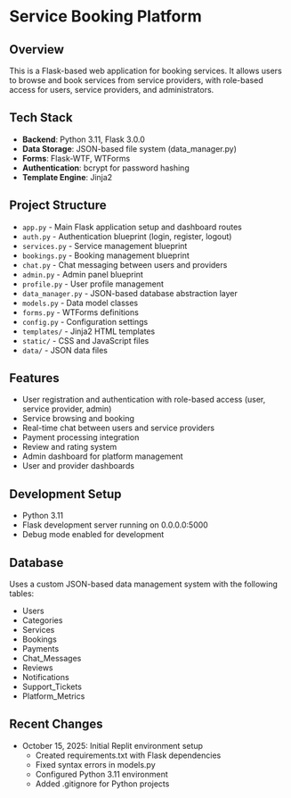 # Service Booking Platform

## Overview
This is a Flask-based web application for booking services. It allows users to browse and book services from service providers, with role-based access for users, service providers, and administrators.

## Tech Stack
- **Backend**: Python 3.11, Flask 3.0.0
- **Data Storage**: JSON-based file system (data_manager.py)
- **Forms**: Flask-WTF, WTForms
- **Authentication**: bcrypt for password hashing
- **Template Engine**: Jinja2

## Project Structure
- `app.py` - Main Flask application setup and dashboard routes
- `auth.py` - Authentication blueprint (login, register, logout)
- `services.py` - Service management blueprint
- `bookings.py` - Booking management blueprint
- `chat.py` - Chat messaging between users and providers
- `admin.py` - Admin panel blueprint
- `profile.py` - User profile management
- `data_manager.py` - JSON-based database abstraction layer
- `models.py` - Data model classes
- `forms.py` - WTForms definitions
- `config.py` - Configuration settings
- `templates/` - Jinja2 HTML templates
- `static/` - CSS and JavaScript files
- `data/` - JSON data files

## Features
- User registration and authentication with role-based access (user, service provider, admin)
- Service browsing and booking
- Real-time chat between users and service providers
- Payment processing integration
- Review and rating system
- Admin dashboard for platform management
- User and provider dashboards

## Development Setup
- Python 3.11
- Flask development server running on 0.0.0.0:5000
- Debug mode enabled for development

## Database
Uses a custom JSON-based data management system with the following tables:
- Users
- Categories
- Services
- Bookings
- Payments
- Chat_Messages
- Reviews
- Notifications
- Support_Tickets
- Platform_Metrics

## Recent Changes
- October 15, 2025: Initial Replit environment setup
  - Created requirements.txt with Flask dependencies
  - Fixed syntax errors in models.py
  - Configured Python 3.11 environment
  - Added .gitignore for Python projects
